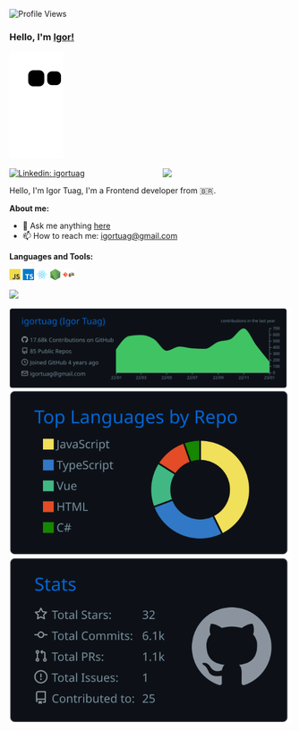 ![Profile Views](http://estruyf-github.azurewebsites.net/api/VisitorHit?user=igortuag&repo=igortuag&countColorcountColor)

### Hello, I'm [Igor!](https://www.linkedin.com/in/igortuag/)

![Snake animation](https://github.com/igortuag/igortuag/blob/output/github-contribution-grid-snake.svg)
<br/>

[![Linkedin: igortuag](https://img.shields.io/badge/-igortuag-blue?style=flat-square&logo=Linkedin&logoColor=white&link=https://www.linkedin.com/in/igortuag/)](https://www.linkedin.com/in/igortuag/)
<img align='right' src="https://media.giphy.com/media/M9gbBd9nbDrOTu1Mqx/giphy.gif" width="230">
<br />

Hello, I'm Igor Tuag, I'm a Frontend developer from 🇧🇷.

**About me:**

- 💬 Ask me anything [here](https://github.com/igortuag/igortuag/issues)
- 📫 How to reach me: igortuag@gmail.com

**Languages and Tools:**

<code><img height="20" src="https://raw.githubusercontent.com/github/explore/80688e429a7d4ef2fca1e82350fe8e3517d3494d/topics/javascript/javascript.png"></code>
<code><img height="20" src="https://raw.githubusercontent.com/github/explore/80688e429a7d4ef2fca1e82350fe8e3517d3494d/topics/typescript/typescript.png"></code>
<code><img height="20" src="https://raw.githubusercontent.com/github/explore/80688e429a7d4ef2fca1e82350fe8e3517d3494d/topics/react/react.png"></code>
<code><img height="20" src="https://raw.githubusercontent.com/github/explore/80688e429a7d4ef2fca1e82350fe8e3517d3494d/topics/nodejs/nodejs.png"></code>
<code><img height="20" src="https://raw.githubusercontent.com/github/explore/80688e429a7d4ef2fca1e82350fe8e3517d3494d/topics/git/git.png"></code>

<p align="left">
  <img height="180em" src="https://github-readme-streak-stats.herokuapp.com/?user=igortuag" />
</p>  
  
[![](https://raw.githubusercontent.com/igortuag/igortuag/master/profile-summary-card-output/github_dark/0-profile-details.svg)](https://github.com/vn7n24fzkq/github-profile-summary-cards)
[![](https://raw.githubusercontent.com/igortuag/igortuag/master/profile-summary-card-output/github_dark/1-repos-per-language.svg)](https://github.com/vn7n24fzkq/github-profile-summary-cards) 
[![](https://raw.githubusercontent.com/igortuag/igortuag/master/profile-summary-card-output/github_dark/3-stats.svg)](https://github.com/vn7n24fzkq/github-profile-summary-cards)
